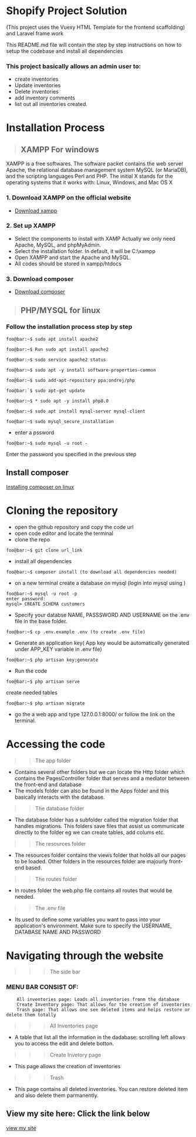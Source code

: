 # Shopify Project Solution

(This project uses the Vuexy HTML Template for the frontend scaffolding) and Laravel frame work

This README.md file will contain the step by step instructions on how to
setup the codebase and install all dependencies
### This project basically allows an admin user to:
* create inventories
* Update inventories
* Delete inventories 
* add inventory comments 
* list out all inventories created.

# Installation Process
> ## XAMPP For windows
XAMPP is a free softwares. The software packet contains the web server Apache, the relational database management system MySQL (or MariaDB), and the scripting languages Perl and PHP. The initial X stands for the operating systems that it works with: Linux, Windows, and Mac OS X

### 1. Download XAMPP on the official website
* [Download xampp](https://www.apachefriends.org/download.html)
### 2. Set up XAMPP 
* Select the components to install with XAMP Actually we only need Apache, MySQL, and phpMyAdmin.
* Select the installation folder. In default, it will be C:\xampp
* Open XAMPP and start the Apache and MySQL.
* All codes should be stored in xampp/htdocs 
### 3. Download composer
* [Download composer](https://getcomposer.org/Composer-Setup.exe)
> ## PHP/MYSQL for linux
### Follow the installation process step by step
```console
foo@bar:~$ sudo apt install apache2
```
```console
foo@bar:~$ Run sudo apt install apache2
```
```console
foo@bar:~$ sudo service apache2 status
```
```console
foo@bar:~$ sudo apt -y install software-properties-common
```
```console
foo@bar:~$ sudo add-apt-repository ppa:ondrej/php
```
```console
foo@bar:`$ sudo apt-get update
```
```console
foo@bar:~$ * sudo apt -y install php8.0
```
```console
foo@bar:~$ sudo apt install mysql-server mysql-client
```
```console
foo@bar:~$ sudo mysql_secure_installation
```
* enter a pssword
```console
foo@bar:~$ sudo mysql -u root -
```
Enter the password you specified in the previous step
## Install composer
[Installing composer on linux](https://www.digitalocean.com/community/tutorials/how-to-install-and-use-composer-on-ubuntu-20-04)
# Cloning the repository
* open the github repository and copy the code url
* open code editor and locate the terminal
* clone the repo
```console
foo@bar:~$ git clone url_link
```
* install all dependencies
```console
foo@bar:~$ composer install (to download all dependencies needed) 
```
* on a new terminal create a database on mysql (login into mysql using )
```console
foo@bar:~$ mysql -u root -p 
enter password:
mysql> CREATE SCHEMA customers
```
* Specify your databse NAME, PASSSWORD AND USERNAME on the .env file in the base folder.
```console
foo@bar:~$ cp .env.example .env (to create .env file)
```
* Generate an application key( App key would be automatically generated under APP_KEY variable in .env file)
```console
foo@bar:~$ php artisan key:generate
```

* Run the code
```console
foo@bar:~$ php artisan serve
```
create needed tables
```console
foo@bar:~$ php artisan migrate
```
* go the a web app and type 127.0.0.1:8000/ or follow the link on the terminal.



# Accessing the code
>> The app folder
* Contains several other folders but we can locate the Http folder which contains the PagesController folder that serves and a mediator between the front-end and database
* The models folder can also be found in the Apps folder and this basically interacts with the database.
>> The database folder 
* The database folder has a subfolder called the migration folder that handles migrations. This folders save files that assist us communicate directly to the folder eg we can create tables, add colums etc.
>> The resources folder
* The resources folder contains the views folder that holds all our pages to be loaded. Other folders in the resources folder are majourly front-end based.
>> The routes folder
* In routes folder the web.php file contains all routes  that would be needed.
>> The .env file 
* Its used to define some variables you want to pass into your application's environment. Make sure to specify the USERNAME, DATABASE NAME AND PASSWORD

# Navigating through the website
>>> The side bar
### MENU BAR CONSIST OF:
        All inventories page: Loads all inventories fronm the database
        Create Inventory page: That allows for the creation of inventories
        Trash page: That allows one see deleted items and helps restore or delete them totally
>>> All Inventories page
* A table that list all the information in the dadabase: scrolling left allows you to access the edit and delete botton.
>>> Create Invetory page
* This page allows the creation of inventories
>>>Trash
* This page contains all deleted inventories. You can restore deleted item and also delete them parmanently.

## View my site here: Click the link below
[view my site](http://shopify-logistics.herokuapp.com/)